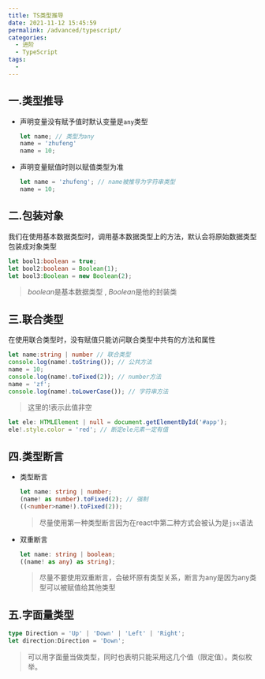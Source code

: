 ```yaml
---
title: TS类型推导
date: 2021-11-12 15:45:59
permalink: /advanced/typescript/
categories:
  - 进阶
  - TypeScript
tags:
  - 
---
```


## 一.类型推导

- 声明变量没有赋予值时默认变量是`any`类型

  ```js
  let name; // 类型为any
  name = 'zhufeng'
  name = 10;
  ```


- 声明变量赋值时则以赋值类型为准

  ```ts
  let name = 'zhufeng'; // name被推导为字符串类型 
  name = 10;
  ```


## 二.包装对象

我们在使用基本数据类型时，调用基本数据类型上的方法，默认会将原始数据类型包装成对象类型

```ts
let bool1:boolean = true;
let bool2:boolean = Boolean(1); 
let bool3:Boolean = new Boolean(2);
```


> *boolean*是基本数据类型 , *Boolean*是他的封装类

## 三.联合类型

在使用联合类型时，没有赋值只能访问联合类型中共有的方法和属性

```ts
let name:string | number // 联合类型  
console.log(name!.toString()); // 公共方法
name = 10;
console.log(name!.toFixed(2)); // number方法
name = 'zf';
console.log(name!.toLowerCase()); // 字符串方法
```


> 这里的!表示此值非空

```ts
let ele: HTMLElement | null = document.getElementById('#app');
ele!.style.color = 'red'; // 断定ele元素一定有值
```


## 四.类型断言

- 类型断言

  ```ts
  let name: string | number;
  (name! as number).toFixed(2); // 强制
  ((<number>name!).toFixed(2));
  ```


  > 尽量使用第一种类型断言因为在react中第二种方式会被认为是`jsx`语法

- 双重断言

  ```ts
  let name: string | boolean;
  ((name! as any) as string);
  ```


  > 尽量不要使用双重断言，会破坏原有类型关系，断言为any是因为any类型可以被赋值给其他类型

## 五.字面量类型

```ts
type Direction = 'Up' | 'Down' | 'Left' | 'Right';
let direction:Direction = 'Down';
```

> 可以用字面量当做类型，同时也表明只能采用这几个值（限定值）。类似枚举。